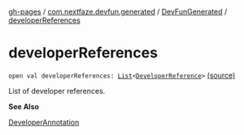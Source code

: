 [gh-pages](../../index.md) / [com.nextfaze.devfun.generated](../index.md) / [DevFunGenerated](index.md) / [developerReferences](./developer-references.md)

# developerReferences

`open val developerReferences: `[`List`](https://kotlinlang.org/api/latest/jvm/stdlib/kotlin.collections/-list/index.html)`<`[`DeveloperReference`](../../com.nextfaze.devfun.core/-developer-reference/index.md)`>` [(source)](https://github.com/NextFaze/dev-fun/tree/master/devfun-annotations/src/main/java/com/nextfaze/devfun/generated/Generated.kt#L41)

List of developer references.

**See Also**

[DeveloperAnnotation](../../com.nextfaze.devfun.annotations/-developer-annotation/index.md)


